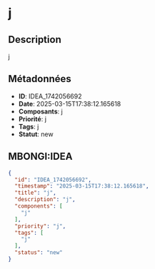 # j

## Description
j

## Métadonnées
- **ID**: IDEA_1742056692
- **Date**: 2025-03-15T17:38:12.165618
- **Composants**: j
- **Priorité**: j
- **Tags**: j
- **Statut**: new

## MBONGI:IDEA
```json
{
  "id": "IDEA_1742056692",
  "timestamp": "2025-03-15T17:38:12.165618",
  "title": "j",
  "description": "j",
  "components": [
    "j"
  ],
  "priority": "j",
  "tags": [
    "j"
  ],
  "status": "new"
}
```
